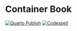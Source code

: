 # Container Book

[![Quarto Publish](https://github.com/lnnrtwttkhn/container-book/actions/workflows/publish.yml/badge.svg)](https://github.com/lnnrtwttkhn/container-book/actions/workflows/publish.yml)
[![Codespell](https://github.com/lnnrtwttkhn/container-book/actions/workflows/codespell.yml/badge.svg)](https://github.com/lnnrtwttkhn/container-book/actions/workflows/codespell.yml)